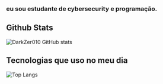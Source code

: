 
### eu sou estudante de cybersecurity e programação.

## Github Stats
![DarkZer010 GitHub stats](https://github-readme-stats.vercel.app/api?username=DarkZer010&show_icons=true&theme=radical)

## Tecnologias que uso no meu dia

![Top Langs](https://github-readme-stats.vercel.app/api/top-langs/?username=anuraghazra&hide_progress=true)
